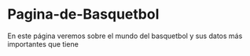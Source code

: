 # Pagina-de-Basquetbol
En este página veremos sobre el mundo del basquetbol y sus datos más importantes que tiene 
